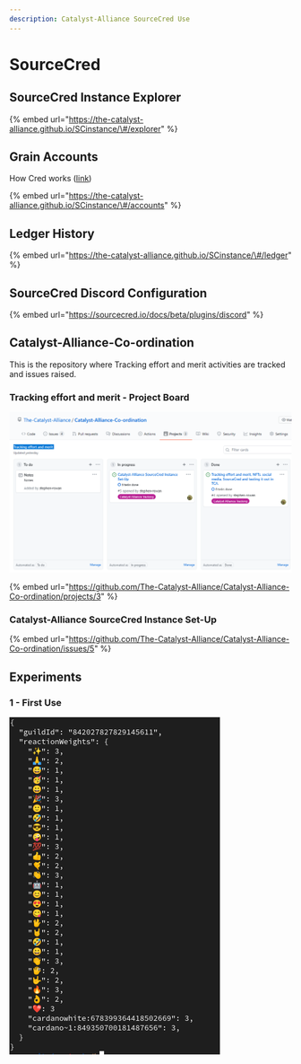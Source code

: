 ```yaml
---
description: Catalyst-Alliance SourceCred Use
---
```


# SourceCred

## SourceCred Instance Explorer

{% embed url="https://the-catalyst-alliance.github.io/SCinstance/\#/explorer" %}

## Grain Accounts

How Cred works \([link](https://sourcecred.io/docs/beta/cred)\)

{% embed url="https://the-catalyst-alliance.github.io/SCinstance/\#/accounts" %}

## Ledger History

{% embed url="https://the-catalyst-alliance.github.io/SCinstance/\#/ledger" %}

## SourceCred Discord Configuration

{% embed url="https://sourcecred.io/docs/beta/plugins/discord" %}



## Catalyst-Alliance-Co-ordination

This is the repository where Tracking effort and merit activities are tracked and issues raised.

### Tracking effort and merit - Project Board

![Tracking effort and merit - Project Board](../.gitbook/assets/2021-07-17-4-.png)

{% embed url="https://github.com/The-Catalyst-Alliance/Catalyst-Alliance-Co-ordination/projects/3" %}

### Catalyst-Alliance SourceCred Instance Set-Up

{% embed url="https://github.com/The-Catalyst-Alliance/Catalyst-Alliance-Co-ordination/issues/5" %}

## Experiments

### 1 - First Use

![](../.gitbook/assets/screenshot_from_2021-07-17_15-14-32.png)




